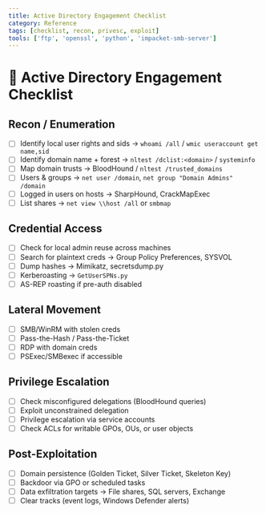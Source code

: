 ```yaml
---
title: Active Directory Engagement Checklist
category: Reference
tags: [checklist, recon, privesc, exploit]
tools: ['ftp', 'openssl', 'python', 'impacket-smb-server']
---
```


# 🏰 Active Directory Engagement Checklist

## Recon / Enumeration
- [ ] Identify local user rights and sids → `whoami /all` /  `wmic useraccount get name,sid`
- [ ] Identify domain name + forest → `nltest /dclist:<domain>` / `systeminfo`
- [ ] Map domain trusts → BloodHound / `nltest /trusted_domains`
- [ ] Users & groups → `net user /domain`, `net group "Domain Admins" /domain`
- [ ] Logged in users on hosts → SharpHound, CrackMapExec
- [ ] List shares → `net view \\host /all` or `smbmap`

## Credential Access
- [ ] Check for local admin reuse across machines
- [ ] Search for plaintext creds → Group Policy Preferences, SYSVOL
- [ ] Dump hashes → Mimikatz, secretsdump.py
- [ ] Kerberoasting → `GetUserSPNs.py`
- [ ] AS-REP roasting if pre-auth disabled

## Lateral Movement
- [ ] SMB/WinRM with stolen creds
- [ ] Pass-the-Hash / Pass-the-Ticket
- [ ] RDP with domain creds
- [ ] PSExec/SMBexec if accessible

## Privilege Escalation
- [ ] Check misconfigured delegations (BloodHound queries)
- [ ] Exploit unconstrained delegation
- [ ] Privilege escalation via service accounts
- [ ] Check ACLs for writable GPOs, OUs, or user objects

## Post-Exploitation
- [ ] Domain persistence (Golden Ticket, Silver Ticket, Skeleton Key)
- [ ] Backdoor via GPO or scheduled tasks
- [ ] Data exfiltration targets → File shares, SQL servers, Exchange
- [ ] Clear tracks (event logs, Windows Defender alerts)
